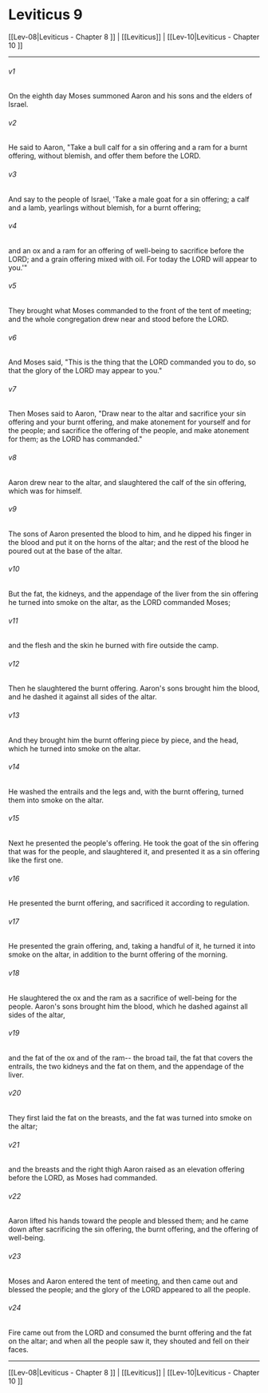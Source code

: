 # Leviticus 9

[[Lev-08|Leviticus - Chapter 8 ]] | [[Leviticus]] | [[Lev-10|Leviticus - Chapter 10 ]]
***

###### v1
On the eighth day Moses summoned Aaron and his sons and the elders of Israel.
###### v2
He said to Aaron, "Take a bull calf for a sin offering and a ram for a burnt offering, without blemish, and offer them before the LORD.
###### v3
And say to the people of Israel, 'Take a male goat for a sin offering; a calf and a lamb, yearlings without blemish, for a burnt offering;
###### v4
and an ox and a ram for an offering of well-being to sacrifice before the LORD; and a grain offering mixed with oil. For today the LORD will appear to you.'"
###### v5
They brought what Moses commanded to the front of the tent of meeting; and the whole congregation drew near and stood before the LORD.
###### v6
And Moses said, "This is the thing that the LORD commanded you to do, so that the glory of the LORD may appear to you."
###### v7
Then Moses said to Aaron, "Draw near to the altar and sacrifice your sin offering and your burnt offering, and make atonement for yourself and for the people; and sacrifice the offering of the people, and make atonement for them; as the LORD has commanded."
###### v8
Aaron drew near to the altar, and slaughtered the calf of the sin offering, which was for himself.
###### v9
The sons of Aaron presented the blood to him, and he dipped his finger in the blood and put it on the horns of the altar; and the rest of the blood he poured out at the base of the altar.
###### v10
But the fat, the kidneys, and the appendage of the liver from the sin offering he turned into smoke on the altar, as the LORD commanded Moses;
###### v11
and the flesh and the skin he burned with fire outside the camp.
###### v12
Then he slaughtered the burnt offering. Aaron's sons brought him the blood, and he dashed it against all sides of the altar.
###### v13
And they brought him the burnt offering piece by piece, and the head, which he turned into smoke on the altar.
###### v14
He washed the entrails and the legs and, with the burnt offering, turned them into smoke on the altar.
###### v15
Next he presented the people's offering. He took the goat of the sin offering that was for the people, and slaughtered it, and presented it as a sin offering like the first one.
###### v16
He presented the burnt offering, and sacrificed it according to regulation.
###### v17
He presented the grain offering, and, taking a handful of it, he turned it into smoke on the altar, in addition to the burnt offering of the morning.
###### v18
He slaughtered the ox and the ram as a sacrifice of well-being for the people. Aaron's sons brought him the blood, which he dashed against all sides of the altar,
###### v19
and the fat of the ox and of the ram-- the broad tail, the fat that covers the entrails, the two kidneys and the fat on them, and the appendage of the liver.
###### v20
They first laid the fat on the breasts, and the fat was turned into smoke on the altar;
###### v21
and the breasts and the right thigh Aaron raised as an elevation offering before the LORD, as Moses had commanded.
###### v22
Aaron lifted his hands toward the people and blessed them; and he came down after sacrificing the sin offering, the burnt offering, and the offering of well-being.
###### v23
Moses and Aaron entered the tent of meeting, and then came out and blessed the people; and the glory of the LORD appeared to all the people.
###### v24
Fire came out from the LORD and consumed the burnt offering and the fat on the altar; and when all the people saw it, they shouted and fell on their faces.

***

[[Lev-08|Leviticus - Chapter 8 ]] | [[Leviticus]] | [[Lev-10|Leviticus - Chapter 10 ]]
